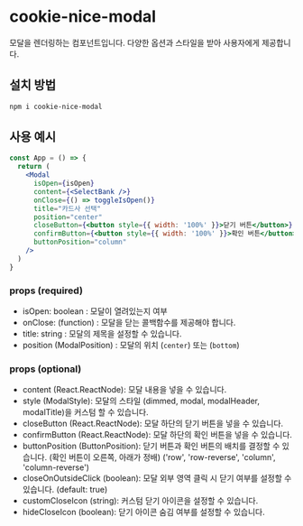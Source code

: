 # cookie-nice-modal
모달을 렌더링하는 컴포넌트입니다. 다양한 옵션과 스타일을 받아 사용자에게 제공합니다.

## 설치 방법

```bash
npm i cookie-nice-modal
```

## 사용 예시

```jsx
const App = () => {
  return (
    <Modal
      isOpen={isOpen}
      content={<SelectBank />}
      onClose={() => toggleIsOpen()}
      title="카드사 선택"
      position="center"
      closeButton={<button style={{ width: '100%' }}>닫기 버튼</button>}
      confirmButton={<button style={{ width: '100%' }}>확인 버튼</button>}
      buttonPosition="column"
    />
  )
}
```

### props (required)
- isOpen: boolean : 모달이 열려있는지 여부
- onClose: (function) : 모달을 닫는 콜백함수를 제공해야 합니다.
- title: string : 모달의 제목을 설정할 수 있습니다.
- position (ModalPosition) : 모달의 위치 (`center`) 또는 (`bottom`)

### props (optional)
- content (React.ReactNode): 모달 내용을 넣을 수 있습니다.
- style (ModalStyle): 모달의 스타일 (dimmed, modal, modalHeader, modalTitle)을 커스텀 할 수 있습니다.
- closeButton (React.ReactNode): 모달 하단의 닫기 버튼을 넣을 수 있습니다.
- confirmButton (React.ReactNode): 모달 하단의 확인 버튼을 넣을 수 있습니다.
- buttonPosition (ButtonPosition): 닫기 버튼과 확인 버튼의 배치를 결정할 수 있습니다. (확인 버튼이 오른쪽, 아래가 정배) ('row', 'row-reverse', 'column', 'column-reverse')
- closeOnOutsideClick (boolean): 모달 외부 영역 클릭 시 닫기 여부를 설정할 수 있습니다. (default: true)
- customCloseIcon (string): 커스텀 닫기 아이콘을 설정할 수 있습니다.
- hideCloseIcon (boolean): 닫기 아이콘 숨김 여부를 설정할 수 있습니다.

